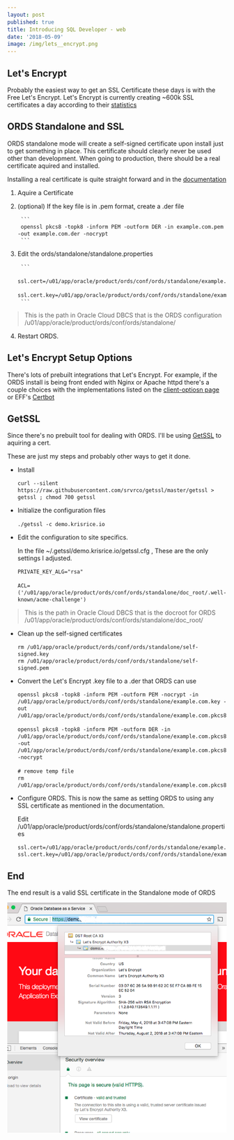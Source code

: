 ```yaml
---
layout: post
published: true
title: Introducing SQL Developer - web
date: '2018-05-09'
image: /img/lets__encrypt.png
---
```


## Let's Encrypt

Probably the easiest way to get an SSL Certificate these days is with the Free Let's Encrypt. Let's Encrypt is currently creating ~600k SSL certificates a day according to their [statistics](https://letsencrypt.org/stats/)

## ORDS Standalone and SSL

ORDS standalone mode will create a self-signed certificate upon install just to get something in place. This certificate should clearly never be used other than development. When going to production, there should be a real certificate aquired and installed.

Installing a real certificate is quite straight forward and in the [documentation](https://docs.oracle.com/en/cloud/paas/database-dbaas-cloud/csdbi/administer-ords.html#GUID-CFF2853B-1375-4F71-9600-69347A47A291)

1. Aquire a Certificate

2. (optional) If the key file is in .pem format, create a .der file 

		```
		openssl pkcs8 -topk8 -inform PEM -outform DER -in example.com.pem -out example.com.der -nocrypt
		```


3. Edit the ords/standalone/standalone.properties

		``` 
		ssl.cert=/u01/app/oracle/product/ords/conf/ords/standalone/example.com.crt
		ssl.cert.key=/u01/app/oracle/product/ords/conf/ords/standalone/example.com.der
		```
> This is the path in Oracle Cloud DBCS that is the ORDS configuration /u01/app/oracle/product/ords/conf/ords/standalone/

4. Restart ORDS. 

## Let's Encrypt Setup Options

There's lots of prebuilt integrations that Let's Encrypt. For example, if the ORDS install is being front ended with Nginx or Apache httpd there's a couple choices with the implementations listed on the [client-optiosn page](https://letsencrypt.org/docs/client-options/) or EFF's [Certbot](https://certbot.eff.org/) 


## GetSSL
Since there's no prebuilt tool for dealing with ORDS. I'll be using  [GetSSL](https://github.com/srvrco/getssl) to aquiring a cert. 

These are just my steps and probably other ways to get it done.

* Install   

	```
	curl --silent https://raw.githubusercontent.com/srvrco/getssl/master/getssl > getssl ; chmod 700 getssl
	```

* Initialize the configuration files

	```./getssl -c demo.krisrice.io```

* Edit the configuration to site specifics.

	In the file ~/.getssl/demo.krisrice.io/getssl.cfg , These are the only settings I adjusted.

	```
	PRIVATE_KEY_ALG="rsa"
	
	ACL=('/u01/app/oracle/product/ords/conf/ords/standalone/doc_root/.well-known/acme-challenge')
	```

> This is the path in Oracle Cloud DBCS that is the docroot for ORDS /u01/app/oracle/product/ords/conf/ords/standalone/doc_root/

* Clean up the self-signed certificates  

	```
	rm /u01/app/oracle/product/ords/conf/ords/standalone/self-signed.key	
	rm /u01/app/oracle/product/ords/conf/ords/standalone/self-signed.pem
	```

* Convert the Let's Encrypt .key file to a .der that ORDS can use

	```
	openssl pkcs8 -topk8 -inform PEM -outform PEM -nocrypt -in /u01/app/oracle/product/ords/conf/ords/standalone/example.com.key -out /u01/app/oracle/product/ords/conf/ords/standalone/example.com.pkcs8.key
	
	openssl pkcs8 -topk8 -inform PEM -outform DER -in /u01/app/oracle/product/ords/conf/ords/standalone/example.com.pkcs8.key -out /u01/app/oracle/product/ords/conf/ords/standalone/example.com.pkcs8.der -nocrypt
	
	# remove temp file
	rm /u01/app/oracle/product/ords/conf/ords/standalone/example.com.pkcs8.key
	
	```	


* Configure ORDS. This is now the same as setting ORDS to using any SSL certificate as mentioned in the documentation.	

	Edit /u01/app/oracle/product/ords/conf/ords/standalone/standalone.properties
	
	```
	ssl.cert=/u01/app/oracle/product/ords/conf/ords/standalone/example.com.crt
	ssl.cert.key=/u01/app/oracle/product/ords/conf/ords/standalone/example.com.pkcs8.der
	```




## End

The end result is a valid SSL certificate in the Standalone mode of ORDS

![](/img/lets__encrypt.png)
